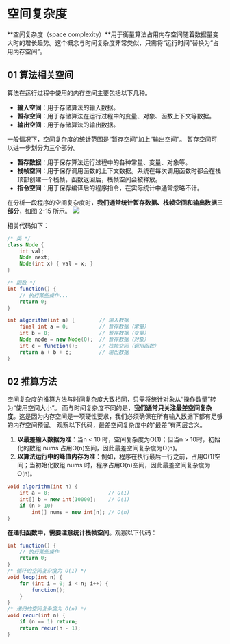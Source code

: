 # 空间复杂度
**空间复杂度（space complexity）**用于衡量算法占用内存空间随着数据量变大时的增长趋势。这个概念与时间复杂度非常类似，只需将“运行时间”替换为“占用内存空间”。

## 01 算法相关空间
算法在运行过程中使用的内存空间主要包括以下几种。

- **输入空间**：用于存储算法的输入数据。
- **暂存空间**：用于存储算法在运行过程中的变量、对象、函数上下文等数据。
- **输出空间**：用于存储算法的输出数据。

一般情况下，空间复杂度的统计范围是“暂存空间”加上“输出空间”。
暂存空间可以进一步划分为三个部分。
- **暂存数据**：用于保存算法运行过程中的各种常量、变量、对象等。
- **栈帧空间**：用于保存调用函数的上下文数据。系统在每次调用函数时都会在栈顶部创建一个栈帧，函数返回后，栈帧空间会被释放。
- **指令空间**：用于保存编译后的程序指令，在实际统计中通常忽略不计。

在分析一段程序的空间复杂度时，**我们通常统计暂存数据、栈帧空间和输出数据三部分**，如图 2-15 所示。
![](https://ameng000.oss-cn-chengdu.aliyuncs.com/vitepress-blog/20241103145731.png)

相关代码如下：
```java
/* 类 */
class Node {
    int val;
    Node next;
    Node(int x) { val = x; }
}

/* 函数 */
int function() {
    // 执行某些操作...
    return 0;
}

int algorithm(int n) {        // 输入数据
    final int a = 0;          // 暂存数据（常量）
    int b = 0;                // 暂存数据（变量）
    Node node = new Node(0);  // 暂存数据（对象）
    int c = function();       // 栈帧空间（调用函数）
    return a + b + c;         // 输出数据
}
```

## 02 推算方法
空间复杂度的推算方法与时间复杂度大致相同，只需将统计对象从“操作数量”转为“使用空间大小”。
而与时间复杂度不同的是，**我们通常只关注最差空间复杂度**。这是因为内存空间是一项硬性要求，我们必须确保在所有输入数据下都有足够的内存空间预留。
观察以下代码，最差空间复杂度中的“最差”有两层含义。

1. **以最差输入数据为准**：当n < 10 时，空间复杂度为O(1)；但当n > 10时，初始化的数组 nums 占用O(n)空间，因此最差空间复杂度为O(n)。
2. **以算法运行中的峰值内存为准**：例如，程序在执行最后一行之前，占用O(1)空间；当初始化数组 nums 时，程序占用O(n)空间，因此最差空间复杂度为O(n)。
   
```java
void algorithm(int n) {
    int a = 0;                   // O(1)
    int[] b = new int[10000];    // O(1)
    if (n > 10)
        int[] nums = new int[n]; // O(n)
}
```

**在递归函数中，需要注意统计栈帧空间**。观察以下代码：
```java
int function() {
    // 执行某些操作
    return 0;
}
/* 循环的空间复杂度为 O(1) */
void loop(int n) {
    for (int i = 0; i < n; i++) {
        function();
    }
}
/* 递归的空间复杂度为 O(n) */
void recur(int n) {
    if (n == 1) return;
    return recur(n - 1);
}
```
